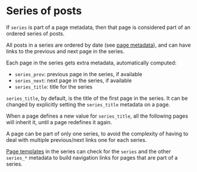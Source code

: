 # Series of posts

If `series` is part of a page metadata, then that page is considered part of an
ordered series of posts.

All posts in a series are ordered by date (see [page metadata](markdown.md)),
and can have links to the previous and next page in the series.

Each page in the series gets extra metadata, automatically computed:

 - `series_prev`: previous page in the series, if available
 - `series_next`: next page in the series, if available
 - `series_title`: title for the series

`series_title`, by default, is the title of the first page in the series. It
can be changed by explicitly setting the `series_title` metadata on a page.

When a page defines a new value for `series_title`, all the following pages
will inherit it, until a page redefines it again.

A page can be part of only one series, to avoid the complexity of having to
deal with multiple previous/next links one for each series.

[Page templates](templates.md) in the series can check for the `series` and the
other `series_*` metadata to build navigation links for pages that are part of
a series.

